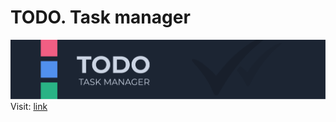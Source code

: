 # TODO. Task manager

![Header](https://github.com/axotellix/todo/blob/assets/assets/img/cover.png)
Visit: [link](http://todo.std-1370.ist.mospolytech.ru/)
